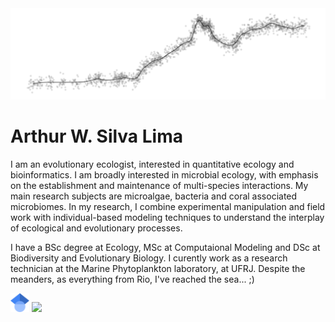 <img src="Pictures/DoisIrmaos.png" alt="hi" class="inline"/>

# Arthur W. Silva Lima

I am an evolutionary ecologist, interested in quantitative ecology and bioinformatics. I am broadly interested in microbial ecology, with emphasis on the establishment and maintenance of multi-species interactions. My main research subjects are microalgae, bacteria and coral associated microbiomes. In my research, I combine experimental manipulation
and field work with individual-based modeling techniques to understand the interplay of ecological and evolutionary processes.

I have a BSc degree at Ecology, MSc at Computaional Modeling and DSc at Biodiversity and Evolutionary Biology. I curently work as a research technician at the Marine Phytoplankton laboratory, at UFRJ. Despite the meanders, as everything from Rio, I've reached the sea... ;)

[<img src="Pictures/Google.png" width="30"/>](https://scholar.google.com/citations?user=IRempwYAAAAJ&hl=pt-BR)
[<img src="Pictures/lattes.png" width="30"/>](http://lattes.cnpq.br/0748728586772601)
